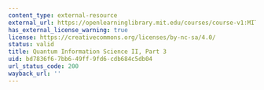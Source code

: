 ```yaml
---
content_type: external-resource
external_url: https://openlearninglibrary.mit.edu/courses/course-v1:MITx+8.371.3x+2T2018/about
has_external_license_warning: true
license: https://creativecommons.org/licenses/by-nc-sa/4.0/
status: valid
title: Quantum Information Science II, Part 3
uid: bd7836f6-7bb6-49ff-9fd6-cdb684c5db04
url_status_code: 200
wayback_url: ''
---
```

